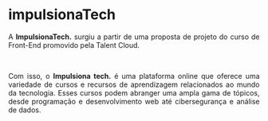 # impulsionaTech
<p align="justify">A <b>ImpulsionaTech.</b> surgiu a partir de uma proposta de projeto do curso de Front-End promovido pela Talent Cloud.</p>
<br>
<p align="justify">Com isso, o <b>Impulsiona tech.</b> é uma plataforma online que oferece uma variedade de cursos e recursos de aprendizagem relacionados ao mundo da tecnologia. Esses cursos podem abranger uma ampla gama de tópicos, desde programação e desenvolvimento web até cibersegurança e análise de dados.</p>
